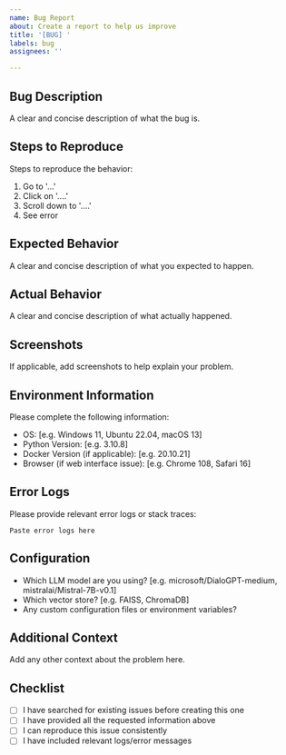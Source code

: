 ```yaml
---
name: Bug Report
about: Create a report to help us improve
title: '[BUG] '
labels: bug
assignees: ''

---
```


## Bug Description
A clear and concise description of what the bug is.

## Steps to Reproduce
Steps to reproduce the behavior:
1. Go to '...'
2. Click on '....'
3. Scroll down to '....'
4. See error

## Expected Behavior
A clear and concise description of what you expected to happen.

## Actual Behavior
A clear and concise description of what actually happened.

## Screenshots
If applicable, add screenshots to help explain your problem.

## Environment Information
Please complete the following information:
- OS: [e.g. Windows 11, Ubuntu 22.04, macOS 13]
- Python Version: [e.g. 3.10.8]
- Docker Version (if applicable): [e.g. 20.10.21]
- Browser (if web interface issue): [e.g. Chrome 108, Safari 16]

## Error Logs
Please provide relevant error logs or stack traces:

```
Paste error logs here
```

## Configuration
- Which LLM model are you using? [e.g. microsoft/DialoGPT-medium, mistralai/Mistral-7B-v0.1]
- Which vector store? [e.g. FAISS, ChromaDB]
- Any custom configuration files or environment variables?

## Additional Context
Add any other context about the problem here.

## Checklist
- [ ] I have searched for existing issues before creating this one
- [ ] I have provided all the requested information above
- [ ] I can reproduce this issue consistently
- [ ] I have included relevant logs/error messages
